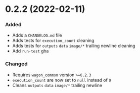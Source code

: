 
# 0.2.2 (2022-02-11)

### Added

- Adds a `CHANGELOG.md` file
- Adds tests for `execution_count` cleaning
- Adds tests for `outputs` `data` `image/*` trailing newline cleaning
- Add `run-test` gha

### Changed

- Requires `wagon_common` version `>=0.2.3`
- `execution_count` are now set to `null` instead of `0`
- Cleans `outputs` `data` `image/*` trailing newline
